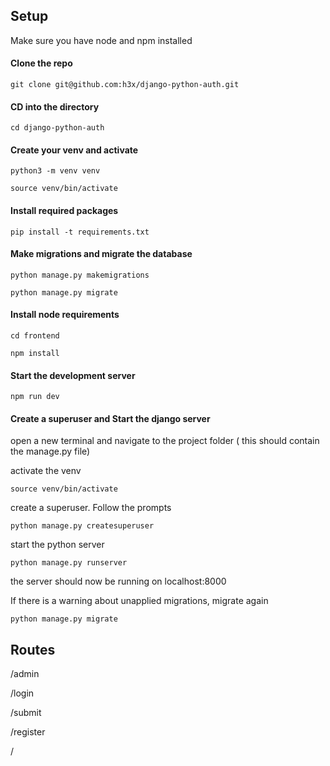 ## Setup

Make sure you have node and npm installed

#### Clone the repo

`git clone git@github.com:h3x/django-python-auth.git`

#### CD into the directory
`cd django-python-auth`

#### Create your venv and activate
`python3 -m venv venv`

`source venv/bin/activate`

#### Install required packages

`pip install -t requirements.txt`

#### Make migrations and migrate the database

`python manage.py makemigrations`

`python manage.py migrate`

#### Install node requirements

`cd frontend`

`npm install`

#### Start the development server
`npm run dev`

#### Create a superuser and Start the django server
open a new terminal and navigate to the project folder ( this should contain the manage.py file)

activate the venv 

`source venv/bin/activate`

create a superuser. Follow the prompts

`python manage.py createsuperuser`

start the python server

`python manage.py runserver`

the server should now be running on localhost:8000

If there is a warning about unapplied migrations, migrate again

`python manage.py migrate`


## Routes
/admin

/login

/submit

/register

/